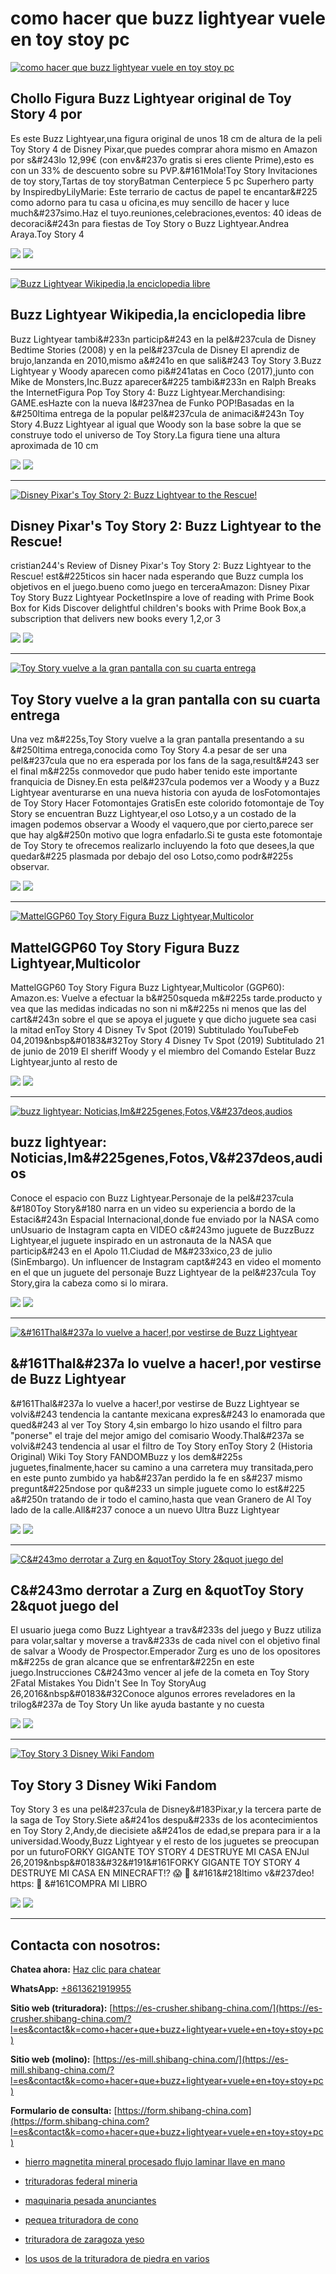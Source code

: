 # como hacer que buzz lightyear vuele en toy stoy pc

<a href="https://swt.shibang-china.com/?l=es&img&k=como+hacer+que+buzz+lightyear+vuele+en+toy+stoy+pc" target="_blank">![como hacer que buzz lightyear vuele en toy stoy pc](http://static.shibang-china.com/all-800x300/957.jpg)</a>

## Chollo Figura Buzz Lightyear original de Toy Story 4 por
Es este Buzz Lightyear,una figura original de unos 18 cm de altura de la peli Toy Story 4 de Disney Pixar,que puedes comprar ahora mismo en Amazon por s&#243lo 12,99€ (con env&#237o gratis si eres cliente Prime),esto es con un 33% de descuento sobre su PVP.&#161Mola!Toy Story Invitaciones de toy story,Tartas de toy storyBatman Centerpiece 5 pc Superhero party by InspiredbyLilyMarie: Este terrario de cactus de papel te encantar&#225 como adorno para tu casa u oficina,es muy sencillo de hacer y luce much&#237simo.Haz el tuyo.reuniones,celebraciones,eventos: 40 ideas de decoraci&#243n para fiestas de Toy Story o Buzz Lightyear.Andrea Araya.Toy Story 4


<a href="https://whatsapp.shibangsoft.com/WhatsApp.php" target="_blank" title="WhatsApp">![](http://static.shibang-china.com/icon/whatsapp.png)</a> <a href="https://swt.shibang-china.com/?l=es&icon&k=como+hacer+que+buzz+lightyear+vuele+en+toy+stoy+pc" target="_blank">![](http://static.shibang-china.com/icon/chat-es.png)</a>

---

<a href="https://swt.shibang-china.com/?l=es&img&k=como+hacer+que+buzz+lightyear+vuele+en+toy+stoy+pc" target="_blank">![Buzz Lightyear Wikipedia,la enciclopedia libre](http://static.shibang-china.com/all-800x300/404.jpg)</a>

## Buzz Lightyear Wikipedia,la enciclopedia libre
Buzz Lightyear tambi&#233n particip&#243 en la pel&#237cula de Disney Bedtime Stories (2008) y en la pel&#237cula de Disney El aprendiz de brujo,lanzanda en 2010,mismo a&#241o en que sali&#243 Toy Story 3.Buzz Lightyear y Woody aparecen como pi&#241atas en Coco (2017),junto con Mike de Monsters,Inc.Buzz aparecer&#225 tambi&#233n en Ralph Breaks the InternetFigura Pop Toy Story 4: Buzz Lightyear.Merchandising: GAME.esHazte con la nueva l&#237nea de Funko POP!Basadas en la &#250ltima entrega de la popular pel&#237cula de animaci&#243n Toy Story 4.Buzz Lightyear al igual que Woody son la base sobre la que se construye todo el universo de Toy Story.La figura tiene una altura aproximada de 10 cm


<a href="https://whatsapp.shibangsoft.com/WhatsApp.php" target="_blank" title="WhatsApp">![](http://static.shibang-china.com/icon/whatsapp.png)</a> <a href="https://swt.shibang-china.com/?l=es&icon&k=como+hacer+que+buzz+lightyear+vuele+en+toy+stoy+pc" target="_blank">![](http://static.shibang-china.com/icon/chat-es.png)</a>

---

<a href="https://swt.shibang-china.com/?l=es&img&k=como+hacer+que+buzz+lightyear+vuele+en+toy+stoy+pc" target="_blank">![Disney Pixar's Toy Story 2: Buzz Lightyear to the Rescue!](http://static.shibang-china.com/all-800x300/1024.jpg)</a>

## Disney Pixar's Toy Story 2: Buzz Lightyear to the Rescue!
cristian244's Review of Disney Pixar's Toy Story 2: Buzz Lightyear to the Rescue! est&#225ticos sin hacer nada esperando que Buzz cumpla los objetivos en el juego.bueno como juego en terceraAmazon: Disney Pixar Toy Story Buzz Lightyear PocketInspire a love of reading with Prime Book Box for Kids Discover delightful children's books with Prime Book Box,a subscription that delivers new books every 1,2,or 3


<a href="https://whatsapp.shibangsoft.com/WhatsApp.php" target="_blank" title="WhatsApp">![](http://static.shibang-china.com/icon/whatsapp.png)</a> <a href="https://swt.shibang-china.com/?l=es&icon&k=como+hacer+que+buzz+lightyear+vuele+en+toy+stoy+pc" target="_blank">![](http://static.shibang-china.com/icon/chat-es.png)</a>

---

<a href="https://swt.shibang-china.com/?l=es&img&k=como+hacer+que+buzz+lightyear+vuele+en+toy+stoy+pc" target="_blank">![Toy Story vuelve a la gran pantalla con su cuarta entrega](http://static.shibang-china.com/all-800x300/1296.jpg)</a>

## Toy Story vuelve a la gran pantalla con su cuarta entrega
Una vez m&#225s,Toy Story vuelve a la gran pantalla presentando a su &#250ltima entrega,conocida como Toy Story 4.a pesar de ser una pel&#237cula que no era esperada por los fans de la saga,result&#243 ser el final m&#225s conmovedor que pudo haber tenido este importante franquicia de Disney.En esta pel&#237cula podemos ver a Woody y a Buzz Lightyear aventurarse en una nueva historia con ayuda de losFotomontajes de Toy Story Hacer Fotomontajes GratisEn este colorido fotomontaje de Toy Story se encuentran Buzz Lightyear,el oso Lotso,y a un costado de la imagen podemos observar a Woody el vaquero,que por cierto,parece ser que hay alg&#250n motivo que logra enfadarlo.Si te gusta este fotomontaje de Toy Story te ofrecemos realizarlo incluyendo la foto que desees,la que quedar&#225 plasmada por debajo del oso Lotso,como podr&#225s observar.


<a href="https://whatsapp.shibangsoft.com/WhatsApp.php" target="_blank" title="WhatsApp">![](http://static.shibang-china.com/icon/whatsapp.png)</a> <a href="https://swt.shibang-china.com/?l=es&icon&k=como+hacer+que+buzz+lightyear+vuele+en+toy+stoy+pc" target="_blank">![](http://static.shibang-china.com/icon/chat-es.png)</a>

---

<a href="https://swt.shibang-china.com/?l=es&img&k=como+hacer+que+buzz+lightyear+vuele+en+toy+stoy+pc" target="_blank">![MattelGGP60 Toy Story Figura Buzz Lightyear,Multicolor](http://static.shibang-china.com/all-800x300/373.jpg)</a>

## MattelGGP60 Toy Story Figura Buzz Lightyear,Multicolor
MattelGGP60 Toy Story Figura Buzz Lightyear,Multicolor (GGP60): Amazon.es: Vuelve a efectuar la b&#250squeda m&#225s tarde.producto y vea que las medidas indicadas no son ni m&#225s ni menos que las del cart&#243n sobre el que se apoya el juguete y que dicho juguete sea casi la mitad enToy Story 4 Disney Tv Spot (2019) Subtitulado YouTubeFeb 04,2019&nbsp&#0183&#32Toy Story 4 Disney Tv Spot (2019) Subtitulado 21 de junio de 2019 El sheriff Woody y el miembro del Comando Estelar Buzz Lightyear,junto al resto de


<a href="https://whatsapp.shibangsoft.com/WhatsApp.php" target="_blank" title="WhatsApp">![](http://static.shibang-china.com/icon/whatsapp.png)</a> <a href="https://swt.shibang-china.com/?l=es&icon&k=como+hacer+que+buzz+lightyear+vuele+en+toy+stoy+pc" target="_blank">![](http://static.shibang-china.com/icon/chat-es.png)</a>

---

<a href="https://swt.shibang-china.com/?l=es&img&k=como+hacer+que+buzz+lightyear+vuele+en+toy+stoy+pc" target="_blank">![buzz lightyear: Noticias,Im&#225genes,Fotos,V&#237deos,audios](http://static.shibang-china.com/all-800x300/1310.jpg)</a>

## buzz lightyear: Noticias,Im&#225genes,Fotos,V&#237deos,audios
Conoce el espacio con Buzz Lightyear.Personaje de la pel&#237cula &#180Toy Story&#180 narra en un video su experiencia a bordo de la Estaci&#243n Espacial Internacional,donde fue enviado por la NASA como unUsuario de Instagram capta en VIDEO c&#243mo juguete de BuzzBuzz Lightyear,el juguete inspirado en un astronauta de la NASA que particip&#243 en el Apolo 11.Ciudad de M&#233xico,23 de julio (SinEmbargo). Un influencer de Instagram capt&#243 en video el momento en el que un juguete del personaje Buzz Lightyear de la pel&#237cula Toy Story,gira la cabeza como si lo mirara.


<a href="https://whatsapp.shibangsoft.com/WhatsApp.php" target="_blank" title="WhatsApp">![](http://static.shibang-china.com/icon/whatsapp.png)</a> <a href="https://swt.shibang-china.com/?l=es&icon&k=como+hacer+que+buzz+lightyear+vuele+en+toy+stoy+pc" target="_blank">![](http://static.shibang-china.com/icon/chat-es.png)</a>

---

<a href="https://swt.shibang-china.com/?l=es&img&k=como+hacer+que+buzz+lightyear+vuele+en+toy+stoy+pc" target="_blank">![&#161Thal&#237a lo vuelve a hacer!,por vestirse de Buzz Lightyear](http://static.shibang-china.com/all-800x300/1203.jpg)</a>

## &#161Thal&#237a lo vuelve a hacer!,por vestirse de Buzz Lightyear
&#161Thal&#237a lo vuelve a hacer!,por vestirse de Buzz Lightyear se volvi&#243 tendencia la cantante mexicana expres&#243 lo enamorada que qued&#243 al ver Toy Story 4,sin embargo lo hizo usando el filtro para "ponerse" el traje del mejor amigo del comisario Woody.Thal&#237a se volvi&#243 tendencia al usar el filtro de Toy Story enToy Story 2 (Historia Original) Wiki Toy Story FANDOMBuzz y los dem&#225s juguetes,finalmente,hacer su camino a una carretera muy transitada,pero en este punto zumbido ya hab&#237an perdido la fe en s&#237 mismo pregunt&#225ndose por qu&#233 un simple juguete como lo est&#225 a&#250n tratando de ir todo el camino,hasta que vean Granero de Al Toy lado de la calle.All&#237 conoce a un nuevo Ultra Buzz Lightyear


<a href="https://whatsapp.shibangsoft.com/WhatsApp.php" target="_blank" title="WhatsApp">![](http://static.shibang-china.com/icon/whatsapp.png)</a> <a href="https://swt.shibang-china.com/?l=es&icon&k=como+hacer+que+buzz+lightyear+vuele+en+toy+stoy+pc" target="_blank">![](http://static.shibang-china.com/icon/chat-es.png)</a>

---

<a href="https://swt.shibang-china.com/?l=es&img&k=como+hacer+que+buzz+lightyear+vuele+en+toy+stoy+pc" target="_blank">![C&#243mo derrotar a Zurg en &quotToy Story 2&quot juego del](http://static.shibang-china.com/all-800x300/854.jpg)</a>

## C&#243mo derrotar a Zurg en &quotToy Story 2&quot juego del
El usuario juega como Buzz Lightyear a trav&#233s del juego y Buzz utiliza para volar,saltar y moverse a trav&#233s de cada nivel con el objetivo final de salvar a Woody de Prospector.Emperador Zurg es uno de los opositores m&#225s de gran alcance que se enfrentar&#225n en este juego.Instrucciones C&#243mo vencer al jefe de la cometa en Toy Story 2Fatal Mistakes You Didn't See In Toy StoryAug 26,2016&nbsp&#0183&#32Conoce algunos errores reveladores en la trilog&#237a de Toy Story Un like ayuda bastante y no cuesta


<a href="https://whatsapp.shibangsoft.com/WhatsApp.php" target="_blank" title="WhatsApp">![](http://static.shibang-china.com/icon/whatsapp.png)</a> <a href="https://swt.shibang-china.com/?l=es&icon&k=como+hacer+que+buzz+lightyear+vuele+en+toy+stoy+pc" target="_blank">![](http://static.shibang-china.com/icon/chat-es.png)</a>

---

<a href="https://swt.shibang-china.com/?l=es&img&k=como+hacer+que+buzz+lightyear+vuele+en+toy+stoy+pc" target="_blank">![Toy Story 3 Disney Wiki Fandom](http://static.shibang-china.com/all-800x300/1166.jpg)</a>

## Toy Story 3 Disney Wiki Fandom
Toy Story 3 es una pel&#237cula de Disney&#183Pixar,y la tercera parte de la saga de Toy Story.Siete a&#241os despu&#233s de los acontecimientos en Toy Story 2,Andy,de diecisiete a&#241os de edad,se prepara para ir a la universidad.Woody,Buzz Lightyear y el resto de los juguetes se preocupan por un futuroFORKY GIGANTE TOY STORY 4 DESTRUYE MI CASA ENJul 26,2019&nbsp&#0183&#32&#191&#161FORKY GIGANTE TOY STORY 4 DESTRUYE MI CASA EN MINECRAFT!? 😱 📸 &#161&#218ltimo v&#237deo! https: 📖 &#161COMPRA MI LIBRO


<a href="https://whatsapp.shibangsoft.com/WhatsApp.php" target="_blank" title="WhatsApp">![](http://static.shibang-china.com/icon/whatsapp.png)</a> <a href="https://swt.shibang-china.com/?l=es&icon&k=como+hacer+que+buzz+lightyear+vuele+en+toy+stoy+pc" target="_blank">![](http://static.shibang-china.com/icon/chat-es.png)</a>

---
## Contacta con nosotros:

**Chatea ahora:** [Haz clic para chatear](https://swt.shibang-china.com?l=es&contact&k=como+hacer+que+buzz+lightyear+vuele+en+toy+stoy+pc)

**WhatsApp:**  [+8613621919955](https://whatsapp.shibangsoft.com/WhatsApp.php)

**Sitio web (trituradora):** [https://es-crusher.shibang-china.com/](https://es-crusher.shibang-china.com/?l=es&contact&k=como+hacer+que+buzz+lightyear+vuele+en+toy+stoy+pc)

**Sitio web (molino):** [https://es-mill.shibang-china.com/](https://es-mill.shibang-china.com/?l=es&contact&k=como+hacer+que+buzz+lightyear+vuele+en+toy+stoy+pc)

**Formulario de consulta:** [https://form.shibang-china.com](https://form.shibang-china.com?l=es&contact&k=como+hacer+que+buzz+lightyear+vuele+en+toy+stoy+pc)

* [hierro magnetita mineral procesado flujo laminar llave en mano](../76/hierro%20magnetita%20mineral%20procesado%20flujo%20laminar%20llave%20en%20mano.md)

* [trituradoras federal mineria](../77/trituradoras%20federal%20mineria.md)

* [maquinaria pesada anunciantes](../71/maquinaria%20pesada%20anunciantes.md)

* [pequea trituradora de cono](../76/pequea%20trituradora%20de%20cono.md)

* [trituradora de zaragoza yeso](../76/trituradora%20de%20zaragoza%20yeso.md)

* [los usos de la trituradora de piedra en varios](../66/los%20usos%20de%20la%20trituradora%20de%20piedra%20en%20varios.md)
